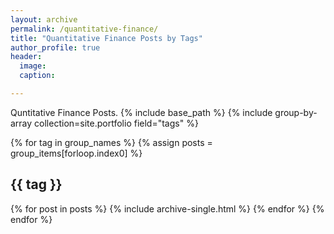 ```yaml
---
layout: archive
permalink: /quantitative-finance/
title: "Quantitative Finance Posts by Tags"
author_profile: true
header:
  image: 
  caption: 

---
```

Quntitative Finance Posts.
{% include base_path %}
{% include group-by-array collection=site.portfolio field="tags" %}

{% for tag in group_names %}
  {% assign posts = group_items[forloop.index0] %}
  <h2 id="{{ tag | slugify }}" class="archive__subtitle">{{ tag }}</h2>
  {% for post in posts %}
    {% include archive-single.html %}
  {% endfor %}
{% endfor %}
